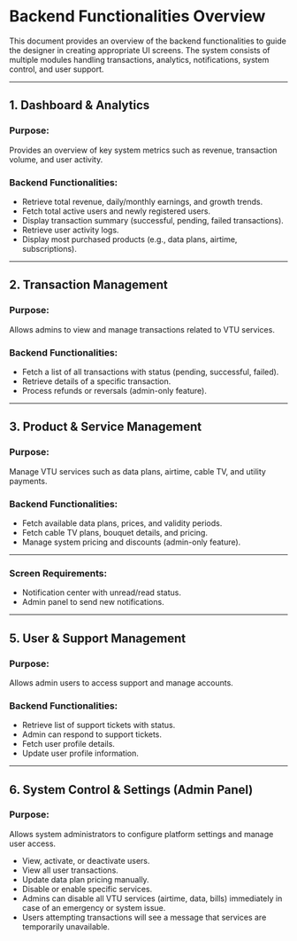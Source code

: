 # Backend Functionalities Overview

This document provides an overview of the backend functionalities to guide the designer in creating appropriate UI screens. The system consists of multiple modules handling transactions, analytics, notifications, system control, and user support.

---

## 1. **Dashboard & Analytics**

### **Purpose:**

Provides an overview of key system metrics such as revenue, transaction volume, and user activity.

### **Backend Functionalities:**

- Retrieve total revenue, daily/monthly earnings, and growth trends.
- Fetch total active users and newly registered users.
- Display transaction summary (successful, pending, failed transactions).
- Retrieve user activity logs.
- Display most purchased products (e.g., data plans, airtime, subscriptions).

---

## 2. **Transaction Management**

### **Purpose:**

Allows admins to view and manage transactions related to VTU services.

### **Backend Functionalities:**

- Fetch a list of all transactions with status (pending, successful, failed).
- Retrieve details of a specific transaction.
- Process refunds or reversals (admin-only feature).

---

## 3. **Product & Service Management**

### **Purpose:**

Manage VTU services such as data plans, airtime, cable TV, and utility payments.

### **Backend Functionalities:**

- Fetch available data plans, prices, and validity periods.
- Fetch cable TV plans, bouquet details, and pricing.
- Manage system pricing and discounts (admin-only feature).

---

### **Screen Requirements:**

- Notification center with unread/read status.
- Admin panel to send new notifications.

---

## 5. **User & Support Management**

### **Purpose:**

Allows admin users to access support and manage accounts.

### **Backend Functionalities:**

- Retrieve list of support tickets with status.
- Admin can respond to support tickets.
- Fetch user profile details.
- Update user profile information.

---

## 6. **System Control & Settings (Admin Panel)**

### **Purpose:**

Allows system administrators to configure platform settings and manage user access.

- View, activate, or deactivate users.
- View all user transactions.
- Update data plan pricing manually.
- Disable or enable specific services.
- Admins can disable all VTU services (airtime, data, bills) immediately in case of an emergency or system issue.
- Users attempting transactions will see a message that services are temporarily unavailable.
